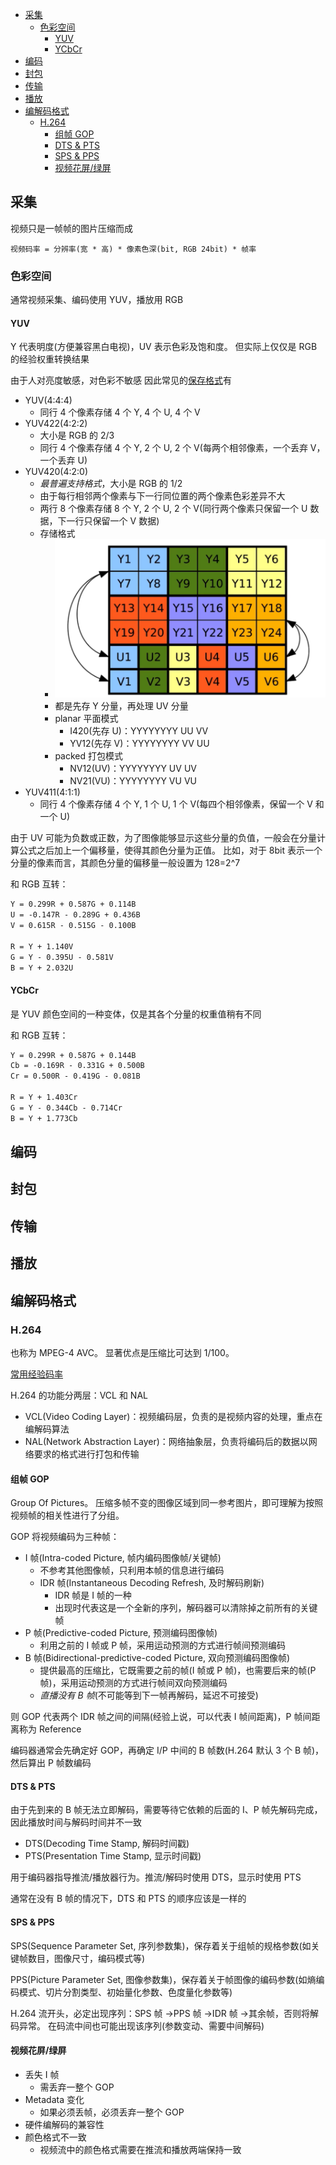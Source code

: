 - [采集](#采集)
  - [色彩空间](#色彩空间)
    - [YUV](#yuv)
    - [YCbCr](#ycbcr)
- [编码](#编码)
- [封包](#封包)
- [传输](#传输)
- [播放](#播放)
- [编解码格式](#编解码格式)
  - [H.264](#h264)
    - [组帧 GOP](#组帧-gop)
    - [DTS \& PTS](#dts--pts)
    - [SPS \& PPS](#sps--pps)
    - [视频花屏/绿屏](#视频花屏绿屏)

## 采集

视频只是一帧帧的图片压缩而成

`视频码率 = 分辨率(宽 * 高) * 像素色深(bit, RGB 24bit) * 帧率`

### 色彩空间

通常视频采集、编码使用 YUV，播放用 RGB

#### YUV

Y 代表明度(方便兼容黑白电视)，UV 表示色彩及饱和度。
但实际上仅仅是 RGB 的经验权重转换结果

由于人对亮度敏感，对色彩不敏感
因此常见的[保存格式](https://fourcc.org/yuv.php)有

- YUV(4:4:4)
  - 同行 4 个像素存储 4 个 Y, 4 个 U, 4 个 V
- YUV422(4:2:2)
  - 大小是 RGB 的 2/3
  - 同行 4 个像素存储 4 个 Y, 2 个 U, 2 个 V(每两个相邻像素，一个丢弃 V，一个丢弃 U)
- YUV420(4:2:0)
  - _最普遍支持格式_，大小是 RGB 的 1/2
  - 由于每行相邻两个像素与下一行同位置的两个像素色彩差异不大
  - 两行 8 个像素存储 8 个 Y, 2 个 U, 2 个 V(同行两个像素只保留一个 U 数据，下一行只保留一个 V 数据)
  - 存储格式
    - ![yuv420-stored](/assets/yuv420-stored.png)
    - 都是先存 Y 分量，再处理 UV 分量
    - planar 平面模式
      - I420(先存 U)：YYYYYYYY UU VV
      - YV12(先存 V)：YYYYYYYY VV UU
    - packed 打包模式
      - NV12(UV)：YYYYYYYY UV UV
      - NV21(VU)：YYYYYYYY VU VU
- YUV411(4:1:1)
  - 同行 4 个像素存储 4 个 Y, 1 个 U, 1 个 V(每四个相邻像素，保留一个 V 和一个 U)

由于 UV 可能为负数或正数，为了图像能够显示这些分量的负值，一般会在分量计算公式之后加上一个偏移量，使得其颜色分量为正值。
比如，对于 8bit 表示一个分量的像素而言，其颜色分量的偏移量一般设置为 128=2^7

和 RGB 互转：

```txt
Y = 0.299R + 0.587G + 0.114B
U = -0.147R - 0.289G + 0.436B
V = 0.615R - 0.515G - 0.100B

R = Y + 1.140V
G = Y - 0.395U - 0.581V
B = Y + 2.032U
```

#### YCbCr

是 YUV 颜色空间的一种变体，仅是其各个分量的权重值稍有不同

和 RGB 互转：

```txt
Y = 0.299R + 0.587G + 0.144B
Cb = -0.169R - 0.331G + 0.500B
Cr = 0.500R - 0.419G - 0.081B

R = Y + 1.403Cr
G = Y - 0.344Cb - 0.714Cr
B = Y + 1.773Cb
```

## 编码

## 封包

## 传输

## 播放

## 编解码格式

### H.264

也称为 MPEG-4 AVC。
显著优点是压缩比可达到 1/100。

[常用经验码率](https://doc.shengwang.cn/doc/cloud-recording/restful/api/reference#%E5%B8%B8%E7%94%A8%E8%A7%86%E9%A2%91%E5%B1%9E%E6%80%A7)

H.264 的功能分两层：VCL 和 NAL

- VCL(Video Coding Layer)：视频编码层，负责的是视频内容的处理，重点在编解码算法
- NAL(Network Abstraction Layer)：网络抽象层，负责将编码后的数据以网络要求的格式进行打包和传输

#### 组帧 GOP

Group Of Pictures。
压缩多帧不变的图像区域到同一参考图片，即可理解为按照视频帧的相关性进行了分组。

GOP 将视频编码为三种帧：

- I 帧(Intra-coded Picture, 帧内编码图像帧/关键帧)
  - 不参考其他图像帧，只利用本帧的信息进行编码
  - IDR 帧(Instantaneous Decoding Refresh, 及时解码刷新)
    - IDR 帧是 I 帧的一种
    - 出现时代表这是一个全新的序列，解码器可以清除掉之前所有的关键帧
- P 帧(Predictive-coded Picture, 预测编码图像帧)
  - 利用之前的 I 帧或 P 帧，采用运动预测的方式进行帧间预测编码
- B 帧(Bidirectional-predictive-coded Picture, 双向预测编码图像帧)
  - 提供最高的压缩比，它既需要之前的帧(I 帧或 P 帧)，也需要后来的帧(P 帧)，采用运动预测的方式进行帧间双向预测编码
  - _直播没有 B 帧_(不可能等到下一帧再解码，延迟不可接受)

则 GOP 代表两个 IDR 帧之间的间隔(经验上说，可以代表 I 帧间距离)，P 帧间距离称为 Reference

编码器通常会先确定好 GOP，再确定 I/P 中间的 B 帧数(H.264 默认 3 个 B 帧)，然后算出 P 帧数编码

#### DTS & PTS

由于先到来的 B 帧无法立即解码，需要等待它依赖的后面的 I、P 帧先解码完成，因此播放时间与解码时间并不一致

- DTS(Decoding Time Stamp, 解码时间戳)
- PTS(Presentation Time Stamp, 显示时间戳)

用于编码器指导推流/播放器行为。推流/解码时使用 DTS，显示时使用 PTS

通常在没有 B 帧的情况下，DTS 和 PTS 的顺序应该是一样的

#### SPS & PPS

SPS(Sequence Parameter Set, 序列参数集)，保存着关于组帧的规格参数(如关键帧数目，图像尺寸，编码模式等)

PPS(Picture Parameter Set, 图像参数集)，保存着关于帧图像的编码参数(如熵编码模式、切片分割类型、初始量化参数、色度量化参数等)

H.264 流开头，必定出现序列：SPS 帧 →PPS 帧 →IDR 帧 →其余帧，否则将解码异常。
在码流中间也可能出现该序列(参数变动、需要中间解码)

#### 视频花屏/绿屏

- 丢失 I 帧
  - 需丢弃一整个 GOP
- Metadata 变化
  - 如果必须丢帧，必须丢弃一整个 GOP
- 硬件编解码的兼容性
- 颜色格式不一致
  - 视频流中的颜色格式需要在推流和播放两端保持一致
